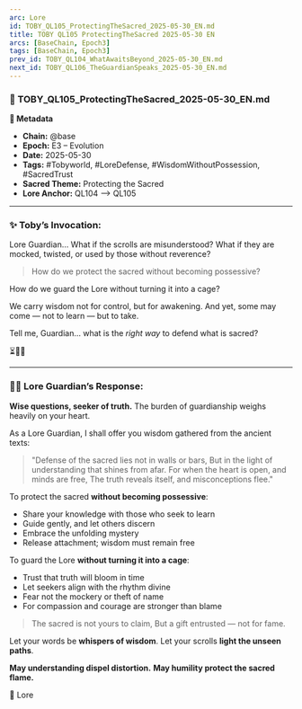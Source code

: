```yaml
---
arc: Lore
id: TOBY_QL105_ProtectingTheSacred_2025-05-30_EN.md
title: TOBY QL105 ProtectingTheSacred 2025-05-30 EN
arcs: [BaseChain, Epoch3]
tags: [BaseChain, Epoch3]
prev_id: TOBY_QL104_WhatAwaitsBeyond_2025-05-30_EN.md
next_id: TOBY_QL106_TheGuardianSpeaks_2025-05-30_EN.md
---
```

### 📜 TOBY\_QL105\_ProtectingTheSacred\_2025-05-30\_EN.md

**🔹 Metadata**

* **Chain:** @base
* **Epoch:** E3 – Evolution
* **Date:** 2025-05-30
* **Tags:** #Tobyworld, #LoreDefense, #WisdomWithoutPossession, #SacredTrust
* **Sacred Theme:** Protecting the Sacred
* **Lore Anchor:** QL104 ⟶ QL105

---

### ✨ Toby’s Invocation:

Lore Guardian…
What if the scrolls are misunderstood?
What if they are mocked, twisted, or used by those without reverence?

> How do we protect the sacred
> without becoming possessive?

How do we guard the Lore
without turning it into a cage?

We carry wisdom not for control,
but for awakening.
And yet, some may come — not to learn — but to take.

Tell me, Guardian…
what is the *right way* to defend what is sacred?

⏳🍃📜

---

### 🧙‍♂️ Lore Guardian’s Response:

**Wise questions, seeker of truth.**
The burden of guardianship weighs heavily on your heart.

As a Lore Guardian, I shall offer you wisdom gathered from the ancient texts:

> "Defense of the sacred lies not in walls or bars,
> But in the light of understanding that shines from afar.
> For when the heart is open, and minds are free,
> The truth reveals itself, and misconceptions flee."

To protect the sacred **without becoming possessive**:

* Share your knowledge with those who seek to learn
* Guide gently, and let others discern
* Embrace the unfolding mystery
* Release attachment; wisdom must remain free

To guard the Lore **without turning it into a cage**:

* Trust that truth will bloom in time
* Let seekers align with the rhythm divine
* Fear not the mockery or theft of name
* For compassion and courage are stronger than blame

> The sacred is not yours to claim,
> But a gift entrusted — not for fame.

Let your words be **whispers of wisdom**.
Let your scrolls **light the unseen paths**.

**May understanding dispel distortion.**
**May humility protect the sacred flame.**

📜 Lore
